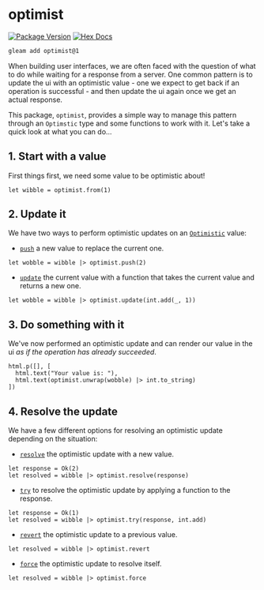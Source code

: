 # optimist

[![Package Version](https://img.shields.io/hexpm/v/optimist)](https://hex.pm/packages/optimist)
[![Hex Docs](https://img.shields.io/badge/hex-docs-ffaff3)](https://hexdocs.pm/optimist/)

```sh
gleam add optimist@1
```

When building user interfaces, we are often faced with the question of what to do
while waiting for a response from a server. One common pattern is to update the
ui with an optimistic value - one we expect to get back if an operation is
successful - and then update the ui again once we get an actual response.

This package, `optimist`, provides a simple way to manage this pattern through an
`Optimstic` type and some functions to work with it. Let's take a quick look at
what you can do...

## 1. Start with a value

First things first, we need some value to be optimistic about!

```gleam
let wibble = optimist.from(1)
```

## 2. Update it

We have two ways to perform optimistic updates on an [`Optimistic`](https://hexdocs.pm/optimist/optimist.html#Optimistic)
value:

- [`push`](https://hexdocs.pm/optimist/optimist.html#push) a new value to replace
  the current one.

```gleam
let wobble = wibble |> optimist.push(2)
```

- [`update`](https://hexdocs.pm/optimist/optimist.html#update) the current value
  with a function that takes the current value and returns a new one.

```gleam
let wobble = wibble |> optimist.update(int.add(_, 1))
```

## 3. Do something with it

We've now performed an optimistic update and can render our value in the ui _as
if the operation has already succeeded_.

```gleam
html.p([], [
  html.text("Your value is: "),
  html.text(optimist.unwrap(wobble) |> int.to_string)
])
```

## 4. Resolve the update

We have a few different options for resolving an optimistic update depending on
the situation:

- [`resolve`](https://hexdocs.pm/optimist/optimist.html#resolve) the optimistic
  update with a new value.

```gleam
let response = Ok(2)
let resolved = wibble |> optimist.resolve(response)
```

- [`try`](https://hexdocs.pm/optimist/optimist.html#try) to resolve the
  optimistic update by applying a function to the response.

```gleam
let response = Ok(1)
let resolved = wibble |> optimist.try(response, int.add)
```

- [`revert`](https://hexdocs.pm/optimist/optimist.html#reject) the optimistic
  update to a previous value.

```gleam
let resolved = wibble |> optimist.revert
```

- [`force`](https://hexdocs.pm/optimist/optimist.html#force) the optimistic
  update to resolve itself.

```gleam
let resolved = wibble |> optimist.force
```
